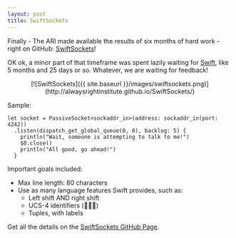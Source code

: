 ```yaml
---
layout: post
title: SwiftSockets
---
```

Finally - The ARI made available the results of six months of hard work -
right on GitHub:
[SwiftSockets](http://alwaysrightinstitute.github.io/SwiftSockets/)!

OK ok, a minor part of that timeframe was spent lazily waiting for
[Swift](http://www.apple.com/swift/), like 5 months and 25 days or so.
Whatever, we are waiting for feedback!

<center>[![SwiftSockets]({{ site.baseurl }}/images/swiftsockets.png)](http://alwaysrightinstitute.github.io/SwiftSockets/)</center>

Sample:

```
let socket = PassiveSocket<sockaddr_in>(address: sockaddr_in(port: 4242))
  .listen(dispatch_get_global_queue(0, 0), backlog: 5) {
    println("Wait, someone is attempting to talk to me!")
    $0.close()
    println("All good, go ahead!")
  }
```

Important goals included:

- Max line length: 80 characters
- Use as many language features Swift provides, such as:
  - Left shift AND right shift
  - UCS-4 identifiers (🐔🐔🐔)
  - Tuples, with labels

Get all the details on the
[SwiftSockets GitHub Page](http://alwaysrightinstitute.github.io/SwiftSockets/).
